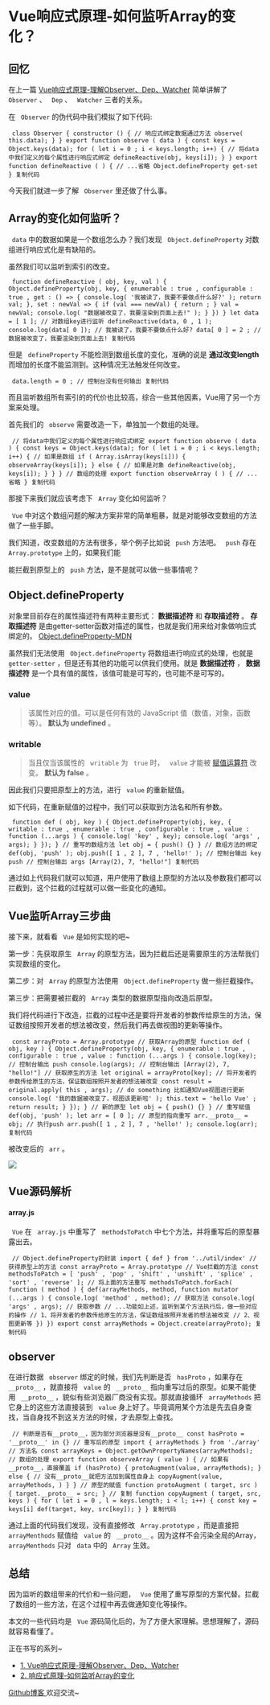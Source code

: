 # Vue响应式原理-如何监听Array的变化？ #

## 回忆 ##

在上一篇 [Vue响应式原理-理解Observer、Dep、Watcher]( https://juejin.im/post/5cf3cccee51d454fa33b1860 ) 简单讲解了 ` Observer` 、 ` Dep` 、 ` Watcher` 三者的关系。

在 ` Observer` 的伪代码中我们模拟了如下代码:

` class Observer { constructor () { // 响应式绑定数据通过方法 observe( this.data); } } export function observe ( data ) { const keys = Object.keys(data); for ( let i = 0 ; i < keys.length; i++) { // 将data中我们定义的每个属性进行响应式绑定 defineReactive(obj, keys[i]); } } export function defineReactive ( ) { // ...省略 Object.defineProperty get-set } 复制代码`

今天我们就进一步了解 ` Observer` 里还做了什么事。

## Array的变化如何监听？ ##

` data` 中的数据如果是一个数组怎么办？我们发现 ` Object.defineProperty` 对数组进行响应式化是有缺陷的。

虽然我们可以监听到索引的改变。

` function defineReactive ( obj, key, val ) { Object.defineProperty(obj, key, { enumerable : true , configurable : true , get : () => { console.log( '我被读了，我要不要做点什么好?' ); return val; }, set : newVal => { if (val === newVal) { return ; } val = newVal; console.log( "数据被改变了，我要渲染到页面上去!" ); } }) } let data = [ 1 ]; // 对数组key进行监听 defineReactive(data, 0 , 1 ); console.log(data[ 0 ]); // 我被读了，我要不要做点什么好? data[ 0 ] = 2 ; // 数据被改变了，我要渲染到页面上去! 复制代码`

但是 ` defineProperty` 不能检测到数组长度的变化，准确的说是 **通过改变length** 而增加的长度不能监测到。这种情况无法触发任何改变。

` data.length = 0 ; // 控制台没有任何输出 复制代码`

而且监听数组所有索引的的代价也比较高，综合一些其他因素，Vue用了另一个方案来处理。

首先我们的 ` observe` 需要改造一下，单独加一个数组的处理。

` // 将data中我们定义的每个属性进行响应式绑定 export function observe ( data ) { const keys = Object.keys(data); for ( let i = 0 ; i < keys.length; i++) { // 如果是数组 if ( Array.isArray(keys[i])) { observeArray(keys[i]); } else { // 如果是对象 defineReactive(obj, keys[i]); } } } // 数组的处理 export function observeArray ( ) { // ...省略 } 复制代码`

那接下来我们就应该考虑下 ` Array` 变化如何监听？

` Vue` 中对这个数组问题的解决方案非常的简单粗暴，就是对能够改变数组的方法做了一些手脚。

我们知道，改变数组的方法有很多，举个例子比如说 ` push` 方法吧。 ` push` 存在 ` Array.prototype` 上的，如果我们能

能拦截到原型上的 ` push` 方法，是不是就可以做一些事情呢？

## Object.defineProperty ##

对象里目前存在的属性描述符有两种主要形式： **数据描述符** 和 **存取描述符** 。 **存取描述符** 是由getter-setter函数对描述的属性，也就是我们用来给对象做响应式绑定的。 [Object.defineProperty-MDN]( https://link.juejin.im?target=https%3A%2F%2Fdeveloper.mozilla.org%2Fzh-CN%2Fdocs%2FWeb%2FJavaScript%2FReference%2FGlobal_Objects%2FObject%2FdefineProperty )

虽然我们无法使用 ` Object.defineProperty` 将数组进行响应式的处理，也就是 ` getter-setter` ，但是还有其他的功能可以供我们使用。就是 **数据描述符** ， **数据描述符** 是一个具有值的属性，该值可能是可写的，也可能不是可写的。

### value ###

> 
> 
> 
> 该属性对应的值。可以是任何有效的 JavaScript 值（数值，对象，函数等）。 **默认为 undefined** 。
> 
> 

### writable ###

> 
> 
> 
> 当且仅当该属性的 ` writable` 为 ` true` 时， ` value` 才能被 [赋值运算符](
> https://link.juejin.im?target=https%3A%2F%2Fdeveloper.mozilla.org%2Fzh-CN%2Fdocs%2FWeb%2FJavaScript%2FReference%2FOperators%2FAssignment_Operators
> ) 改变。 **默认为 false** 。
> 
> 

因此我们只要把原型上的方法，进行 ` value` 的重新赋值。

如下代码，在重新赋值的过程中，我们可以获取到方法名和所有参数。

` function def ( obj, key ) { Object.defineProperty(obj, key, { writable : true , enumerable : true , configurable : true , value : function (...args ) { console.log( 'key' , key); console.log( 'args' , args); } }); } // 重写的数组方法 let obj = { push() {} } // 数组方法的绑定 def(obj, 'push' ); obj.push([ 1 , 2 ], 7 , 'hello!' ); // 控制台输出 key push // 控制台输出 args [Array(2), 7, "hello!"] 复制代码`

通过如上代码我们就可以知道，用户使用了数组上原型的方法以及参数我们都可以拦截到，这个拦截的过程就可以做一些变化的通知。

## Vue监听Array三步曲 ##

接下来，就看看 ` Vue` 是如何实现的吧~

第一步：先获取原生 ` Array` 的原型方法，因为拦截后还是需要原生的方法帮我们实现数组的变化。

第二步：对 ` Array` 的原型方法使用 ` Object.defineProperty` 做一些拦截操作。

第三步：把需要被拦截的 ` Array` 类型的数据原型指向改造后原型。

我们将代码进行下改造，拦截的过程中还是要将开发者的参数传给原生的方法，保证数组按照开发者的想法被改变，然后我们再去做视图的更新等操作。

` const arrayProto = Array.prototype // 获取Array的原型 function def ( obj, key ) { Object.defineProperty(obj, key, { enumerable : true , configurable : true , value : function (...args ) { console.log(key); // 控制台输出 push console.log(args); // 控制台输出 [Array(2), 7, "hello!"] // 获取原生的方法 let original = arrayProto[key]; // 将开发者的参数传给原生的方法，保证数组按照开发者的想法被改变 const result = original.apply( this , args); // do something 比如通知Vue视图进行更新 console.log( '我的数据被改变了，视图该更新啦' ); this.text = 'hello Vue' ; return result; } }); } // 新的原型 let obj = { push() {} } // 重写赋值 def(obj, 'push' ); let arr = [ 0 ]; // 原型的指向重写 arr.__proto__ = obj; // 执行push arr.push([ 1 , 2 ], 7 , 'hello!' ); console.log(arr); 复制代码`

被改变后的 ` arr` 。

![](https://user-gold-cdn.xitu.io/2019/6/4/16b2017973a7931a?imageView2/0/w/1280/h/960/ignore-error/1)

## Vue源码解析 ##

#### array.js ####

` Vue` 在 ` array.js` 中重写了 ` methodsToPatch` 中七个方法，并将重写后的原型暴露出去。

` // Object.defineProperty的封装 import { def } from '../util/index' // 获得原型上的方法 const arrayProto = Array.prototype // Vue拦截的方法 const methodsToPatch = [ 'push' , 'pop' , 'shift' , 'unshift' , 'splice' , 'sort' , 'reverse' ]; // 将上面的方法重写 methodsToPatch.forEach( function ( method ) { def(arrayMethods, method, function mutator (...args ) { console.log( 'method' , method); // 获取方法 console.log( 'args' , args); // 获取参数 // ...功能如上述，监听到某个方法执行后，做一些对应的操作 // 1、将开发者的参数传给原生的方法，保证数组按照开发者的想法被改变 // 2、视图更新等 }) }) export const arrayMethods = Object.create(arrayProto); 复制代码`

## observer ##

在进行数据 ` observer` 绑定的时候，我们先判断是否 ` hasProto` ，如果存在 ` __proto__` ，就直接将 ` value` 的 ` __proto__` 指向重写过后的原型。如果不能使用 ` __proto__` ，貌似有些浏览器厂商没有实现。那就直接循环 ` arrayMethods` 把它身上的这些方法直接装到 ` value` 身上好了。毕竟调用某个方法是先去自身查找，当自身找不到这关方法的时候，才去原型上查找。

` // 判断是否有__proto__，因为部分浏览器是没有__proto__ const hasProto = '__proto__' in {} // 重写后的原型 import { arrayMethods } from './array' // 方法名 const arrayKeys = Object.getOwnPropertyNames(arrayMethods); // 数组的处理 export function observeArray ( value ) { // 如果有__proto__，直接覆盖 if (hasProto) { protoAugment(value, arrayMethods); } else { // 没有__proto__就把方法加到属性自身上 copyAugment(value, arrayMethods, ) } } // 原型的赋值 function protoAugment ( target, src ) { target.__proto__ = src; } // 复制 function copyAugment ( target, src, keys ) { for ( let i = 0 , l = keys.length; i < l; i++) { const key = keys[i] def(target, key, src[key]); } } 复制代码`

通过上面的代码我们发现，没有直接修改 ` Array.prototype` ，而是直接把 ` arrayMenthods` 赋值给 ` value` 的 ` __proto__` 。因为这样不会污染全局的Array， ` arrayMenthods` 只对 ` data` 中的 ` Array` 生效。

## 总结 ##

因为监听的数组带来的代价和一些问题， ` Vue` 使用了重写原型的方案代替。拦截了数组的一些方法，在这个过程中再去做通知变化等操作。

本文的一些代码均是 ` Vue` 源码简化后的，为了方便大家理解。思想理解了，源码就容易看懂了。

正在书写的系列~

* [1. Vue响应式原理-理解Observer、Dep、Watcher]( https://juejin.im/post/5cf3cccee51d454fa33b1860 )
* [2. 响应式原理-如何监听Array的变化]( https://juejin.im/post/5cf606d6f265da1b8e708ba6 )

[Github博客 ]( https://link.juejin.im?target=https%3A%2F%2Fgithub.com%2Fyukiyang0729%2Fblog ) 欢迎交流~